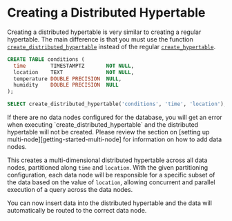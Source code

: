 # Creating a Distributed Hypertable

Creating a distributed hypertable is very similar to creating a
regular hypertable. The main difference is that you must use the
function
[`create_distributed_hypertable`][create_distributed_hypertable]
instead of the regular [`create_hypertable`][create_hypertable].

```sql
CREATE TABLE conditions (
  time        TIMESTAMPTZ       NOT NULL,
  location    TEXT              NOT NULL,
  temperature DOUBLE PRECISION  NULL,
  humidity    DOUBLE PRECISION  NULL
);

SELECT create_distributed_hypertable('conditions', 'time', 'location');
```

<highlight type="warning">
If there are no data nodes configured for the database, you
will get an error when executing `create_distributed_hypertable` and
the distributed hypertable will not be created. Please review the
section on [setting up multi-node][getting-started-multi-node]
for information on how to add data nodes.
</highlight>

This creates a multi-dimensional distributed hypertable across all
data nodes, partitioned along `time` and `location`. With the given
partitioning configuration, each data node will be responsible for a
specific subset of the data based on the value of `location`, allowing
concurrent and parallel execution of a query across the data nodes.

You can now insert data into the distributed hypertable and the data
will automatically be routed to the correct data node.


[getting-started-multi-node]: /how-to-guides/multi-node-setup/
[create_distributed_hypertable]: /api/:currentVersion:/distributed-hypertables/create_distributed_hypertable
[create_hypertable]: /api/:currentVersion:/hypertable/create_hypertable
